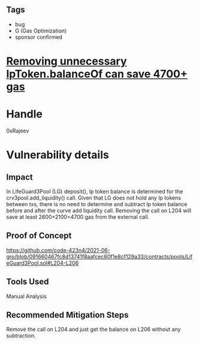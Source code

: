 ## Tags

- bug
- G (Gas Optimization)
- sponsor confirmed

# [Removing unnecessary lpToken.balanceOf can save 4700+ gas](https://github.com/code-423n4/2021-06-gro-findings/issues/43) 

# Handle

0xRajeev


# Vulnerability details

## Impact

In LifeGuard3Pool (LG) deposit(), lp token balance is determined for the crv3pool.add_liquidity() call. Given that LG does not hold any lp tokens between txs, there is no need to determine and subtract lp token balance before and after the curve add liquidity call. Removing the call on L204 will save at least 2600+2100=4700 gas from the external call.

## Proof of Concept

https://github.com/code-423n4/2021-06-gro/blob/091660467fc8d13741f8aafcec80f1e8cf129a33/contracts/pools/LifeGuard3Pool.sol#L204-L206

## Tools Used

Manual Analysis

## Recommended Mitigation Steps

Remove the call on L204 and just get the balance on L206 without any subtraction.

